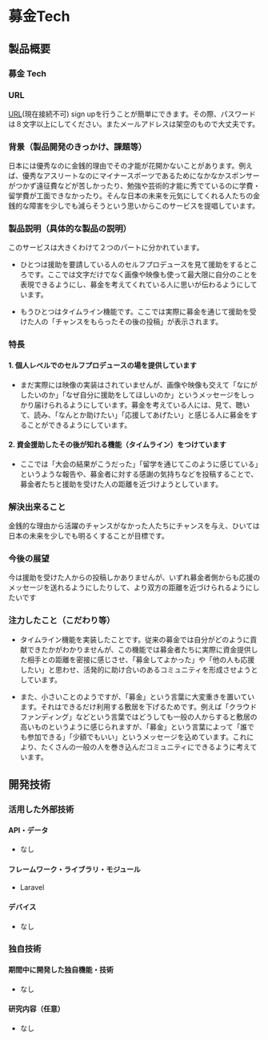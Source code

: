 # 募金Tech
## 製品概要
### 募金 Tech

### URL
[URL](http://sils5.doshisha.ac.jp)(現在接続不可)
sign upを行うことが簡単にできます。その際、パスワードは８文字以上にしてください。またメールアドレスは架空のもので大丈夫です。

### 背景（製品開発のきっかけ、課題等）
日本には優秀なのに金銭的理由でその才能が花開かないことがあります。例えば、優秀なアスリートなのにマイナースポーツであるためになかなかスポンサーがつかず遠征費などが苦しかったり、勉強や芸術的才能に秀でているのに学費・留学費が工面できなかったり。そんな日本の未来を元気にしてくれる人たちの金銭的な障害を少しでも減らそうという思いからこのサービスを提唱しています。

### 製品説明（具体的な製品の説明）
このサービスは大きくわけて２つのパートに分かれています。
- ひとつは援助を要請している人のセルフプロデュースを見て援助をするところです。ここでは文字だけでなく画像や映像も使って最大限に自分のことを表現できるようにし、募金を考えてくれている人に思いが伝わるようにしています。

- もうひとつはタイムライン機能です。ここでは実際に募金を通じて援助を受けた人の「チャンスをもらったその後の投稿」が表示されます。

### 特長
#### 1. 個人レベルでのセルフプロデュースの場を提供しています
- まだ実際には映像の実装はされていませんが、画像や映像も交えて「なにがしたいのか」「なぜ自分に援助をしてほしいのか」というメッセージをしっかり届けられるようにしています。募金を考えている人には、見て、聴いて、読み、「なんとか助けたい」「応援してあげたい」と感じる人に募金をすることができるようにしています。

#### 2. 資金援助したその後が知れる機能（タイムライン）をつけています
- ここでは「大会の結果がこうだった」「留学を通じてこのように感じている」というような報告や、募金者に対する感謝の気持ちなどを投稿することで、募金者たちと援助を受けた人の距離を近づけようとしています。

### 解決出来ること
金銭的な理由から活躍のチャンスがなかった人たちにチャンスを与え、ひいては日本の未来を少しでも明るくすることが目標です。

### 今後の展望
今は援助を受けた人からの投稿しかありませんが、いずれ募金者側からも応援のメッセージを送れるようにしたりして、より双方の距離を近づけられるようにしたいです

### 注力したこと（こだわり等）
* タイムライン機能を実装したことです。従来の募金では自分がどのように貢献できたかがわかりませんが、この機能では募金者たちに実際に資金提供した相手との距離を密接に感じさせ、「募金してよかった」や「他の人も応援したい」と思わせ、活発的に助け合いのあるコミュニティを形成させようとしています。

* また、小さいことのようですが、「募金」という言葉に大変重きを置いています。それはできるだけ利用する敷居を下げるためです。例えば「クラウドファンディング」などという言葉ではどうしても一般の人からすると敷居の高いものというように感じられますが、「募金」という言葉によって「誰でも参加できる」「少額でもいい」というメッセージを込めています。これにより、たくさんの一般の人を巻き込んだコミュニティにできるように考えています。

## 開発技術
### 活用した外部技術
#### API・データ
* なし

#### フレームワーク・ライブラリ・モジュール
* Laravel

#### デバイス
* なし

### 独自技術
#### 期間中に開発した独自機能・技術
* なし

#### 研究内容（任意）
* なし
